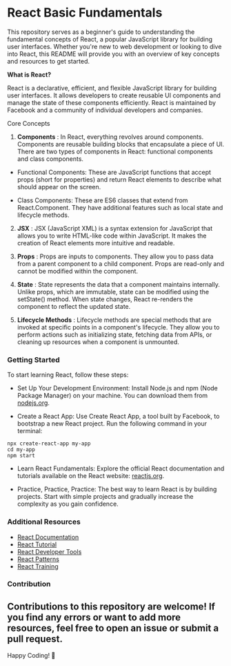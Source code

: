 # React Basic Fundamentals

This repository serves as a beginner's guide to understanding the fundamental concepts of React, a popular JavaScript library for building user interfaces. Whether you're new to web development or looking to dive into React, this README will provide you with an overview of key concepts and resources to get started.

**What is React?** 

React is a declarative, efficient, and flexible JavaScript library for building user interfaces. It allows developers to create reusable UI components and manage the state of these components efficiently. React is maintained by Facebook and a community of individual developers and companies.

Core Concepts
1. **Components** : 
In React, everything revolves around components. Components are reusable building blocks that encapsulate a piece of UI. There are two types of components in React: functional components and class components.

- Functional Components: These are JavaScript functions that accept props (short for properties) and return React elements to describe what should appear on the screen.

- Class Components: These are ES6 classes that extend from React.Component. They have additional features such as local state and lifecycle methods.

2. **JSX** :
JSX (JavaScript XML) is a syntax extension for JavaScript that allows you to write HTML-like code within JavaScript. It makes the creation of React elements more intuitive and readable.

3. **Props** :
Props are inputs to components. They allow you to pass data from a parent component to a child component. Props are read-only and cannot be modified within the component.

4. **State** :
State represents the data that a component maintains internally. Unlike props, which are immutable, state can be modified using the setState() method. When state changes, React re-renders the component to reflect the updated state.

5. **Lifecycle Methods** :
Lifecycle methods are special methods that are invoked at specific points in a component's lifecycle. They allow you to perform actions such as initializing state, fetching data from APIs, or cleaning up resources when a component is unmounted.

### Getting Started
To start learning React, follow these steps:

- Set Up Your Development Environment: Install Node.js and npm (Node Package Manager) on your machine. You can download them from [nodejs.org]().

- Create a React App: Use Create React App, a tool built by Facebook, to bootstrap a new React project. Run the following command in your terminal:
```
npx create-react-app my-app
cd my-app
npm start
```

- Learn React Fundamentals: Explore the official React documentation and tutorials available on the React website: [reactjs.org]().

- Practice, Practice, Practice: The best way to learn React is by building projects. Start with simple projects and gradually increase the complexity as you gain confidence.

### Additional Resources
- [React Documentation]()
- [React Tutorial]()
- [React Developer Tools]()
- [React Patterns]()
- [React Training]()

### Contribution
Contributions to this repository are welcome! If you find any errors or want to add more resources, feel free to open an issue or submit a pull request.
-

Happy Coding! 🚀